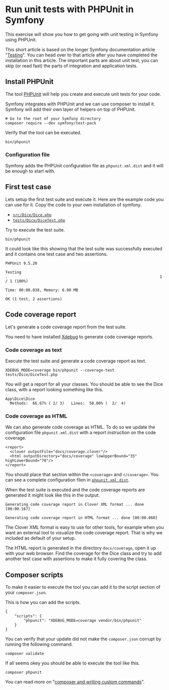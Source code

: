 <!--
---
author: mos
revision:
    "2023-04-20": "(B, mos) Reviewed."
    "2022-03-27": "(A, mos) First release."
---

![Symfony image](.img/symfony.png)
-->


Run unit tests with PHPUnit in Symfony
==========================

This exercise will show you how to get going with unit testing in Symfony using PHPUnit.

This short article is based on the longer Symfony documentation article "[Testing](https://symfony.com/doc/current/testing.html)". You can head over to that article after you have completed the installation in this article. The important parts are about unit test, you can skip (or read fast) the parts of integration and application tests.



Install PHPUnit
--------------------------

The tool [PHPUnit](https://phpunit.de/) will help you create and execute unit tests for your code.

Symfony integrates with PHPUnit and we can use composer to install it. Symfony will add their own layer of helpers on top of PHPUnit.

```
# Go to the root of your Symfony directory
composer require --dev symfony/test-pack
```

Verify that the tool can be executed.

```
bin/phpunit
```



### Configuration file

Symfony adds the PHPUnit configuration file as `phpunit.xml.dist` and it will be enough to start with.



First test case
--------------------------

Lets setup the first test suite and execute it. Here are the example code you can use for it. Copy the code to your own installation of symfony.

* [`src/Dice/Dice.php`](src/Dice/Dice.php)
* [`tests/Dice/DiceTest.php`](tests/Dice/DiceTest.php)

Try to execute the test suite.

```
bin/phpunit
```

It could look like this showing that the test suite was successfully executed and it contains one test case and two assertions.

```
PHPUnit 9.5.20

Testing
.                                                                   1 / 1 (100%)

Time: 00:00.038, Memory: 6.00 MB

OK (1 test, 2 assertions)
```



Code coverage report
--------------------------

Let's generate a code coverage report from the test suite.

You need to have installed [Xdebug](https://xdebug.org/) to generate code coverage reports.



### Code coverage as text

Execute the test suite and generate a code coverage report as text.

```
XDEBUG_MODE=coverage bin/phpunit --coverage-text tests/Dice/DiceTest.php
```

You will get a report for all your classes. You should be able to see the Dice class, with a report looking something like this.

```
App\Dice\Dice
  Methods:  66.67% ( 2/ 3)   Lines:  50.00% (  2/  4)
```



### Code coverage as HTML

We can also generate code coverage as HTML. To do so we update the configuration file `phpunit.xml.dist` with a report instruction on the code coverage.

```
<report>
  <clover outputFile="docs/coverage.clover"/>
  <html outputDirectory="docs/coverage" lowUpperBound="35" highLowerBound="70"/>
</report>
```

You should place that section within the `<coverage>` and `</coverage>`. You can see a complete configuration filen in [`phpunit.xml.dist`](phpunit.xml.dist).

When the test suite is executed and the code coverage reports are generated it might look like this in the output.

```
Generating code coverage report in Clover XML format ... done [00:00.167]

Generating code coverage report in HTML format ... done [00:00.060]
```

The Clover XML format is easy to use for other tools, for example when you want an external tool to visualize the code coverage report. That is why we included as default of your setup.

The HTML report is generated in the directory `docs/coverage`, open it up with your web browser. Find the coverage for the Dice class and try to add another test case with assertions to make it fully covering the class.



Composer scripts
--------------------------

To make it easier to execute the tool you can add it to the script section of your `composer.json`.

This is how you can add the scripts.

```
{
    "scripts": {
        "phpunit": "XDEBUG_MODE=coverage vendor/bin/phpunit"
    }
}
```

You can verify that your update did not make the `composer.json` corrupt by running the following command.

```
composer validate
```

If all seems okey you should be able to execute the tool like this.

```
composer phpunit
```

You can read more on "[composer and writing custom commands](https://getcomposer.org/doc/articles/scripts.md#writing-custom-commands)".
